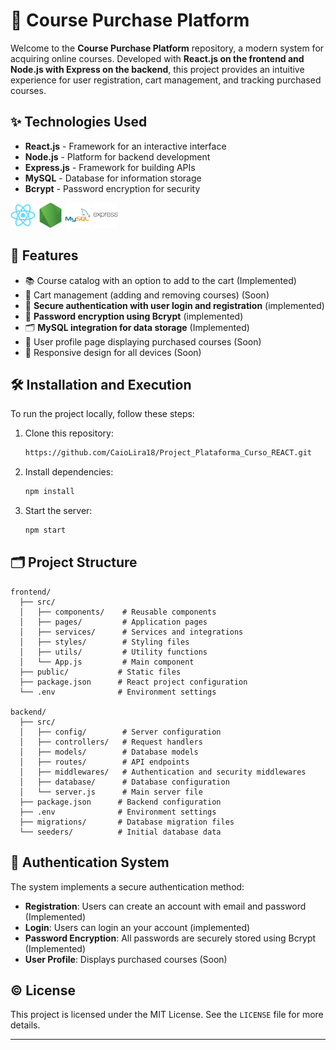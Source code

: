 # 🏫 Course Purchase Platform  

Welcome to the **Course Purchase Platform** repository, a modern system for acquiring online courses. Developed with **React.js on the frontend and Node.js with Express on the backend**, this project provides an intuitive experience for user registration, cart management, and tracking purchased courses.  

## ✨ Technologies Used  

- **React.js** - Framework for an interactive interface  
- **Node.js** - Platform for backend development  
- **Express.js** - Framework for building APIs  
- **MySQL** - Database for information storage  
- **Bcrypt** - Password encryption for security  

<img src="https://raw.githubusercontent.com/devicons/devicon/master/icons/react/react-original.svg" alt="React" width="40" height="40"/> <img src="https://raw.githubusercontent.com/devicons/devicon/master/icons/nodejs/nodejs-original.svg" alt="Node.js" width="40" height="40"/> <img src="https://raw.githubusercontent.com/devicons/devicon/master/icons/mysql/mysql-original-wordmark.svg" alt="MySQL" width="40" height="40"/> <img src="https://raw.githubusercontent.com/devicons/devicon/master/icons/express/express-original-wordmark.svg" alt="Express" width="40" height="40"/>  

## 🔧 Features  

- 📚 Course catalog with an option to add to the cart (Implemented)  
- 🛒 Cart management (adding and removing courses)  (Soon)
- 👤 **Secure authentication with user login and registration**  (implemented)
- 🔐 **Password encryption using Bcrypt**  (implemented)
- 🗂 **MySQL integration for data storage**  (Implemented)
- 📖 User profile page displaying purchased courses (Soon)
- 📱 Responsive design for all devices  (Soon)

## 🛠 Installation and Execution  

To run the project locally, follow these steps:  

1. Clone this repository:  
   ```sh
   https://github.com/CaioLira18/Project_Plataforma_Curso_REACT.git
   ```  
2. Install dependencies:  
   ```sh
   npm install
   ```
3. Start the server:  
   ```sh
   npm start
   ```  

## 🗂️ Project Structure  

```
frontend/
  ├── src/
  │   ├── components/    # Reusable components
  │   ├── pages/         # Application pages
  │   ├── services/      # Services and integrations
  │   ├── styles/        # Styling files
  │   ├── utils/         # Utility functions
  │   └── App.js         # Main component
  ├── public/           # Static files
  ├── package.json      # React project configuration
  └── .env              # Environment settings

backend/
  ├── src/
  │   ├── config/        # Server configuration
  │   ├── controllers/   # Request handlers
  │   ├── models/        # Database models
  │   ├── routes/        # API endpoints
  │   ├── middlewares/   # Authentication and security middlewares
  │   ├── database/      # Database configuration
  │   └── server.js      # Main server file
  ├── package.json      # Backend configuration
  ├── .env              # Environment settings
  ├── migrations/       # Database migration files
  └── seeders/          # Initial database data
```  

## 🔐 Authentication System  

The system implements a secure authentication method:  

- **Registration**: Users can create an account with email and password (Implemented)
- **Login**: Users can login an your account (implemented)
- **Password Encryption**: All passwords are securely stored using Bcrypt (Implemented)
- **User Profile**: Displays purchased courses  (Soon)

## © License  

This project is licensed under the MIT License. See the `LICENSE` file for more details.  

---
